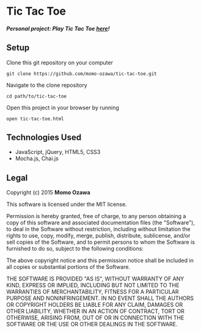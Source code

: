 # Tic Tac Toe

##### _Personal project:_ Play Tic Tac Toe [here](https://momo-ozawa.github.io/tic-tac-toe/)!


## Setup
Clone this git repository on your computer 
```
git clone https://github.com/momo-ozawa/tic-tac-toe.git
```

Navigate to the clone repository 
```
cd path/to/tic-tac-toe
```

Open this project in your browser by running
```
open tic-tac-toe.html
```

## Technologies Used
* JavaScript, jQuery, HTML5, CSS3
* Mocha.js, Chai.js

## Legal
Copyright (c) 2015 **Momo Ozawa**

This software is licensed under the MIT license.

Permission is hereby granted, free of charge, to any person obtaining a copy
of this software and associated documentation files (the "Software"), to deal
in the Software without restriction, including without limitation the rights
to use, copy, modify, merge, publish, distribute, sublicense, and/or sell
copies of the Software, and to permit persons to whom the Software is
furnished to do so, subject to the following conditions:

The above copyright notice and this permission notice shall be included in
all copies or substantial portions of the Software.

THE SOFTWARE IS PROVIDED "AS IS", WITHOUT WARRANTY OF ANY KIND, EXPRESS OR
IMPLIED, INCLUDING BUT NOT LIMITED TO THE WARRANTIES OF MERCHANTABILITY,
FITNESS FOR A PARTICULAR PURPOSE AND NONINFRINGEMENT. IN NO EVENT SHALL THE
AUTHORS OR COPYRIGHT HOLDERS BE LIABLE FOR ANY CLAIM, DAMAGES OR OTHER
LIABILITY, WHETHER IN AN ACTION OF CONTRACT, TORT OR OTHERWISE, ARISING FROM,
OUT OF OR IN CONNECTION WITH THE SOFTWARE OR THE USE OR OTHER DEALINGS IN
THE SOFTWARE.
